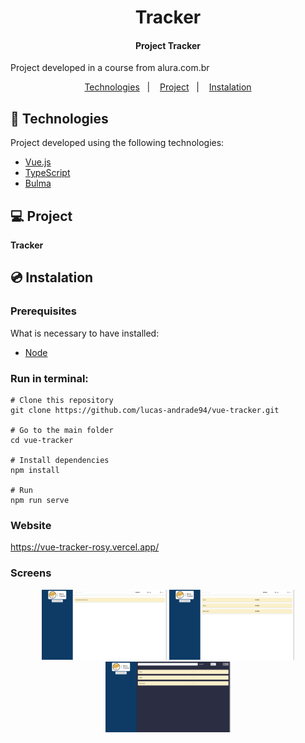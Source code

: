 <h1 align="center">
    Tracker
</h1>

<h4 align="center">
  	Project Tracker
</h4>

<p>Project developed in a course from alura.com.br</p>

<p align="center">
	<a href="#-technologies">Technologies</a>&nbsp;&nbsp;&nbsp;|&nbsp;&nbsp;&nbsp;
	<a href="#-project">Project</a>&nbsp;&nbsp;&nbsp;|&nbsp;&nbsp;&nbsp;
	<a href="#-instalation">Instalation</a>
</p>


## 🤖 Technologies
Project developed using the following technologies:

- [Vue.js](https://vuejs.org/)
- [TypeScript](https://www.typescriptlang.org/)
- [Bulma](https://bulma.io/)


## 💻 Project
**Tracker**


## 💿 Instalation
### Prerequisites
What is necessary to have installed:
- [Node](https://nodejs.org/en/download/)


### Run in terminal:
```
# Clone this repository
git clone https://github.com/lucas-andrade94/vue-tracker.git

# Go to the main folder
cd vue-tracker

# Install dependencies
npm install

# Run
npm run serve
```


### Website
https://vue-tracker-rosy.vercel.app/


### Screens
<div align="center">
    <img alt="Main Page" title="Main Page" src=".github\screen-1.png?raw=true" width="200px" />
		<img alt="Main Page" title="Main Page" src=".github\screen-2.png?raw=true" width="200px" />
    <img alt="Main Page Dark Mode" title="Main Page Dark Mode" src=".github\screen-3.png?raw=true" width="200px" />
</div>
